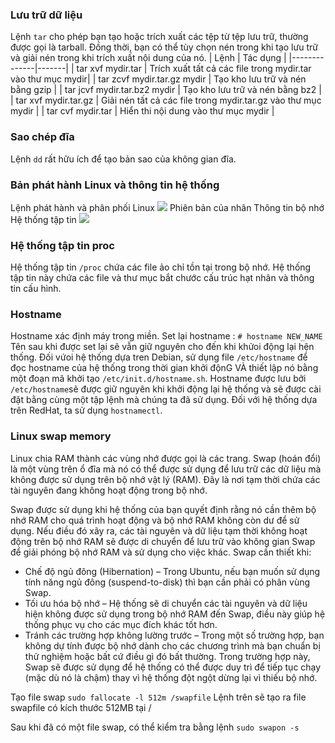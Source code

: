 ### Lưu trữ dữ liệu
Lệnh `tar` cho phép bạn tạo hoặc trích xuất các tệp từ tệp lưu trữ, thường được gọi là tarball. Đồng thời, bạn có thể tùy chọn nén trong khi tạo lưu trữ và giải nén trong khi trích xuất nội dung của nó.
| Lệnh | Tác dụng |
|--------------|-------|
| tar xvf mydir.tar | Trích xuất tất cả các file trong mydir.tar vào thư mục mydir|
| tar zcvf mydir.tar.gz mydir | Tạo kho lưu trữ và nén bằng gzip |
| tar jcvf mydir.tar.bz2 mydir | Tạo kho lưu trữ và nén bằng bz2 |
| tar xvf mydir.tar.gz | Giải nén tất cả các file trong mydir.tar.gz vào thư mục mydir |
| tar cvf mydir.tar | Hiển thi nội dung vào thư mục mydir |

### Sao chép đĩa
Lệnh `dd` rất hữu ích để tạo bản sao của không gian đĩa.

### Bản phát hành Linux và thông tin hệ thống
Lệnh phát hành và phân phối Linux
<img src="https://imgur.com/a/ryiA63K">
Phiên bản của nhân
Thông tin bộ nhớ
Hệ thống tập tin
<img src="https://imgur.com/a/zJXXOTj">

### Hệ thống tập tin proc
Hệ thống tập tin `/proc` chứa các file ảo chỉ tồn tại trong bộ nhớ. Hệ thống tập tin này chứa các file và thư mục bắt chước cấu trúc hạt nhân và thông tin cấu hình.

### Hostname
Hostname xác định máy trong miền.
Set lại hostname :
`# hostname NEW_NAME`
Tên sau khi được set lại sẽ vẫn giữ nguyên cho đến khi khửoi động lại hện thống. Đối vứoi hệ thống dựa tren Debian, sử dụng file `/etc/hostname` để đọc hostname của hệ thống trong thời gian khởi độnG VÀ thiết lập nó bằng một đoạn mã khởi tạo `/etc/init.d/hostname.sh`. Hostname được lưu bởi `/etc/hostname`sẽ được giữ nguyên khi khởi động lại hệ thống và sẽ được cài đặt bằng cùng một tập lệnh mà chúng ta đã sử dụng. 
Đối với hệ thống dựa trên RedHat, ta sử dụng `hostnamectl`.

### Linux swap memory
Linux chia RAM thành các vùng nhớ được gọi là các trang.
Swap (hoán đổi) là một vùng trên ổ đĩa mà nó có thể được sử dụng để lưu trữ các dữ liệu mà không được sử dụng trên bộ nhớ vật lý (RAM). Đây là nơi tạm thời chứa các tài nguyên đang không hoạt động trong bộ nhớ.

Swap được sử dụng khi hệ thống của bạn quyết định rằng nó cần thêm bộ nhớ RAM cho quá trình hoạt động và bộ nhớ RAM không còn dư để sử dụng. Nếu điều đó xãy ra, các tài nguyên và dữ liệu tạm thời không hoạt động trên bộ nhớ RAM sẽ được di chuyển để lưu trữ vào không gian Swap để giải phóng bộ nhớ RAM và sử dụng cho việc khác.
Swap cần thiết khi:
<ul>
    <li>
        Chế độ ngủ đông (Hibernation) – Trong Ubuntu, nếu bạn muốn sử dụng tính năng ngủ đông (suspend-to-disk) thì bạn cần phải có phân vùng Swap.
    </li>
    <li>
        Tối ưu hóa bộ nhớ – Hệ thống sẽ di chuyển các tài nguyên và dữ liệu hiện không được sử dụng trong bộ nhớ RAM đến Swap, điều này giúp hệ thống phục vụ cho các mục đích khác tốt hơn.
    </li>
     <li>
        Tránh các trường hợp không lường trước – Trong một số trường hợp, bạn không dự tính được bộ nhớ dành cho các chương trình mà bạn chuẩn bị thử nghiệm hoặc bất cứ điều gì đó bất thường. Trong trường hợp này, Swap sẽ được sử dụng để hệ thống có thể được duy trì để tiếp tục chạy (mặc dù nó là chậm) thay vì hệ thống đột ngột dừng lại vì thiếu bộ nhớ.
    </li>    

</ul>

Tạo file swap
`sudo fallocate -l 512m /swapfile`
Lệnh trên sẽ tạo ra file swapfile có kích thước 512MB tại /

Sau khi đã có một file swap, có thể kiểm tra bằng lệnh
`sudo swapon -s`
